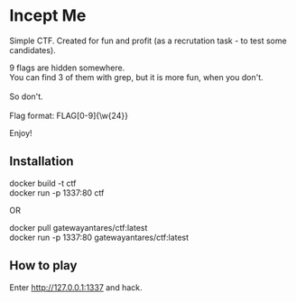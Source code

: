 # Incept Me

Simple CTF.
Created for fun and profit (as a recrutation task - to test some candidates).

9 flags are hidden somewhere. </br>
You can find 3 of them with grep, but it is more fun, when you don't.</br></br>
So don't.</br></br>
Flag format: FLAG[0-9]\{\w{24}\}

Enjoy!

## Installation

docker build -t ctf </br>
docker run -p 1337:80 ctf

OR 

docker pull gatewayantares/ctf:latest </br>
docker run -p 1337:80 gatewayantares/ctf:latest

## How to play

Enter http://127.0.0.1:1337 and hack.
